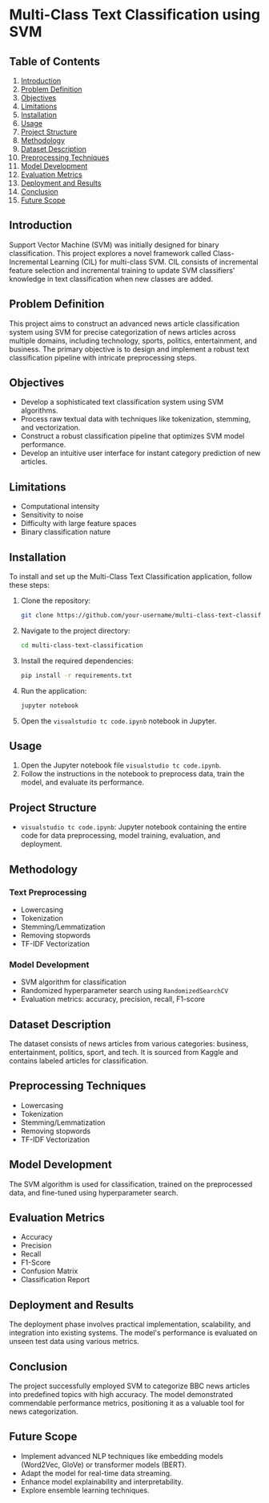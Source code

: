 # Multi-Class Text Classification using SVM

## Table of Contents
1. [Introduction](#introduction)
2. [Problem Definition](#problem-definition)
3. [Objectives](#objectives)
4. [Limitations](#limitations)
5. [Installation](#installation)
6. [Usage](#usage)
7. [Project Structure](#project-structure)
8. [Methodology](#methodology)
9. [Dataset Description](#dataset-description)
10. [Preprocessing Techniques](#preprocessing-techniques)
11. [Model Development](#model-development)
12. [Evaluation Metrics](#evaluation-metrics)
13. [Deployment and Results](#deployment-and-results)
14. [Conclusion](#conclusion)
15. [Future Scope](#future-scope)

## Introduction
Support Vector Machine (SVM) was initially designed for binary classification. This project explores a novel framework called Class-Incremental Learning (CIL) for multi-class SVM. CIL consists of incremental feature selection and incremental training to update SVM classifiers' knowledge in text classification when new classes are added.

## Problem Definition
This project aims to construct an advanced news article classification system using SVM for precise categorization of news articles across multiple domains, including technology, sports, politics, entertainment, and business. The primary objective is to design and implement a robust text classification pipeline with intricate preprocessing steps.

## Objectives
- Develop a sophisticated text classification system using SVM algorithms.
- Process raw textual data with techniques like tokenization, stemming, and vectorization.
- Construct a robust classification pipeline that optimizes SVM model performance.
- Develop an intuitive user interface for instant category prediction of new articles.

## Limitations
- Computational intensity
- Sensitivity to noise
- Difficulty with large feature spaces
- Binary classification nature

## Installation
To install and set up the Multi-Class Text Classification application, follow these steps:

1. Clone the repository:
   ```sh
   git clone https://github.com/your-username/multi-class-text-classification.git
   ```
2. Navigate to the project directory:
   ```sh
   cd multi-class-text-classification
   ```
3. Install the required dependencies:
   ```sh
   pip install -r requirements.txt
   ```
4. Run the application:
   ```sh
   jupyter notebook
   ```
5. Open the `visualstudio tc code.ipynb` notebook in Jupyter.

## Usage
1. Open the Jupyter notebook file `visualstudio tc code.ipynb`.
2. Follow the instructions in the notebook to preprocess data, train the model, and evaluate its performance.

## Project Structure
- `visualstudio tc code.ipynb`: Jupyter notebook containing the entire code for data preprocessing, model training, evaluation, and deployment.

## Methodology
### Text Preprocessing
- Lowercasing
- Tokenization
- Stemming/Lemmatization
- Removing stopwords
- TF-IDF Vectorization

### Model Development
- SVM algorithm for classification
- Randomized hyperparameter search using `RandomizedSearchCV`
- Evaluation metrics: accuracy, precision, recall, F1-score

## Dataset Description
The dataset consists of news articles from various categories: business, entertainment, politics, sport, and tech. It is sourced from Kaggle and contains labeled articles for classification.

## Preprocessing Techniques
- Lowercasing
- Tokenization
- Stemming/Lemmatization
- Removing stopwords
- TF-IDF Vectorization

## Model Development
The SVM algorithm is used for classification, trained on the preprocessed data, and fine-tuned using hyperparameter search.

## Evaluation Metrics
- Accuracy
- Precision
- Recall
- F1-Score
- Confusion Matrix
- Classification Report

## Deployment and Results
The deployment phase involves practical implementation, scalability, and integration into existing systems. The model's performance is evaluated on unseen test data using various metrics.

## Conclusion
The project successfully employed SVM to categorize BBC news articles into predefined topics with high accuracy. The model demonstrated commendable performance metrics, positioning it as a valuable tool for news categorization.

## Future Scope
- Implement advanced NLP techniques like embedding models (Word2Vec, GloVe) or transformer models (BERT).
- Adapt the model for real-time data streaming.
- Enhance model explainability and interpretability.
- Explore ensemble learning techniques.
